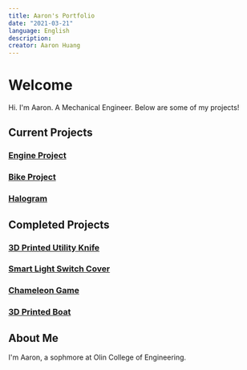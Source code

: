 ```yaml
---
title: Aaron's Portfolio
date: "2021-03-21"
language: English
description:
creator: Aaron Huang
---
```


# Welcome

Hi. I'm Aaron. A Mechanical Engineer. Below are some of my projects!


## Current Projects

### [Engine Project](projects/engine_project/engine_project.md)
### [Bike Project](Blank)
### [Halogram](Blank)

## Completed Projects

### [3D Printed Utility Knife](projects/utility_knife/utility_knife.md)

### [Smart Light Switch Cover](projects/light_switch/light_switch.md)

### [Chameleon Game](projects/chameleon/chameleon.md)

### [3D Printed Boat](projects/boat/boat.md)

## About Me
[//]: # (Highlights: immigrant parents + first gen, construction business+develop interest in MechE+curiousity, interests)

I'm Aaron, a sophmore at Olin College of Engineering. 